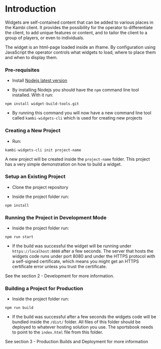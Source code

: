 # Introduction

Widgets are self-contained content that can be added to various places in the Kambi client. It provides the possibility for the operator to differentiate the client, to add unique features or content, and to tailor the client to a group of players, or even to individuals.

The widget is an html-page loaded inside an iframe. By configuration using JavaScript the operator controls what widgets to load, where to place them and when to display them.


### Pre-requisites

 - Install [Nodejs latest version](https://nodejs.org/en/)

 - By installing Nodejs you should have the `npm` command line tool installed. With it run:

 `npm install widget-build-tools.git`

 - By running this command you will now have a new command line tool called `kambi-widgets-cli` which is used for creating new projects

### Creating a New Project

 - Run:

 `kambi-widgets-cli init project-name`

 A new project will be created inside the `project-name` folder. This project has a very simple demonstration on how to build a widget.

### Setup an Existing Project

 - Clone the project repository

 - Inside the project folder run:

 `npm install`

### Running the Project in Development Mode

  - Inside the project folder run:

  `npm run start`

  - If the build was successful the widget will be running under `https://localhost:8080` after a few seconds. The server that hosts the widgets code runs under port 8080 and under the HTTPS protocol with a self-signed certificate, which means you might get an HTTPS certificate error unless you trust the certificate.

See the section 2 - Development for more information.

### Building a Project for Production

- Inside the project folder run:

 `npm run build`

 - If the build was successful after a few seconds the widgets code will be bundled inside the `/dist/` folder. All files of this folder should be deployed to whatever hosting solution you use. The sportsbook needs to point to the `index.html` file from this folder.

See section 3 - Production Builds and Deployment for more information
